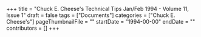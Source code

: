 +++
title = "Chuck E. Cheese's Technical Tips Jan/Feb 1994 - Volume 11, Issue 1"
draft = false
tags = ["Documents"]
categories = ["Chuck E. Cheese's"]
pageThumbnailFile = ""
startDate = "1994-00-00"
endDate = ""
contributors = []
+++
